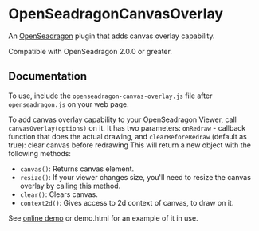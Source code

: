 # OpenSeadragonCanvasOverlay

An [OpenSeadragon](http://openseadragon.github.io) plugin that adds canvas overlay capability.

Compatible with OpenSeadragon 2.0.0 or greater.

## Documentation

To use, include the `openseadragon-canvas-overlay.js` file after `openseadragon.js` on your web page.

To add canvas overlay capability to your OpenSeadragon Viewer, call `canvasOverlay(options)` on it. It has two parameters:
`onRedraw` - callback function that does the actual drawing, and `clearBeforeRedraw` (default as true): clear canvas before redrawing
 This will return a new object with the following methods:

* `canvas()`: Returns canvas element.
* `resize()`: If your viewer changes size, you'll need to resize the canvas overlay by calling this method.
* `clear()`: Clears canvas.
* `context2d()`: Gives access to 2d context of canvas, to draw on it.



See [online demo](http://altert.github.io/OpenSeadragonCanvasOverlay/demo.html) or demo.html for an example of it in use. 

